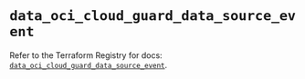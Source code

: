 # `data_oci_cloud_guard_data_source_event`

Refer to the Terraform Registry for docs: [`data_oci_cloud_guard_data_source_event`](https://registry.terraform.io/providers/oracle/oci/6.37.0/docs/data-sources/cloud_guard_data_source_event).
